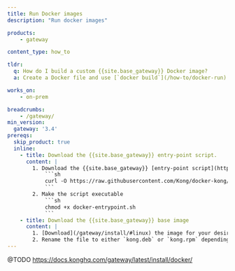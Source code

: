 ```yaml
---
title: Run Docker images
description: "Run docker images"

products:
    - gateway

content_type: how_to

tldr: 
  q: How do I build a custom {{site.base_gateway}} Docker image?
  a: Create a Docker file and use [`docker build`](/how-to/docker-run) to build the image.

works_on:
    - on-prem

breadcrumbs:
    - /gateway/
min_version:
  gateway: '3.4'
prereqs:
  skip_product: true 
  inline:
    - title: Download the {{site.base_gateway}} entry-point script.
      content: |
        1. Download the {{site.base_gateway}} [entry-point script](https://raw.githubusercontent.com/Kong/docker-kong/master/docker-entrypoint.sh):
            ```sh
            curl -O https://raw.githubusercontent.com/Kong/docker-kong/master/docker-entrypoint.sh
            ```
        2. Make the script executable
            ```sh
            chmod +x docker-entrypoint.sh
            ```
    - title: Download the {{site.base_gateway}} base image
      content: |
        1. [Download](/gateway/install/#linux) the image for your desired operating system.
        2. Rename the file to either `kong.deb` or `kong.rpm` depending on the package.
---
```


@TODO https://docs.konghq.com/gateway/latest/install/docker/